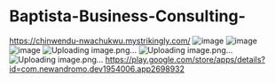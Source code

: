 # Baptista-Business-Consulting-
https://chinwendu-nwachukwu.mystrikingly.com/
![image](https://user-images.githubusercontent.com/101433893/211210933-faf20d1a-d7be-4225-ad85-9f33196afc54.png)
![image](https://user-images.githubusercontent.com/101433893/211210983-3bf11797-148b-40b4-8603-2282b3981273.png)
![image](https://user-images.githubusercontent.com/101433893/211210984-cab3691b-bb94-4d39-ac40-7ee02f8b9330.png)
![Uploading image.png…]()
![Uploading image.png…]()
![Uploading image.png…]()
https://play.google.com/store/apps/details?id=com.newandromo.dev1954006.app2698932
